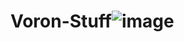 # Voron-Stuff![image](https://user-images.githubusercontent.com/5184392/219297971-88e6637f-d711-4b71-b778-1974fdc4fb58.png)
